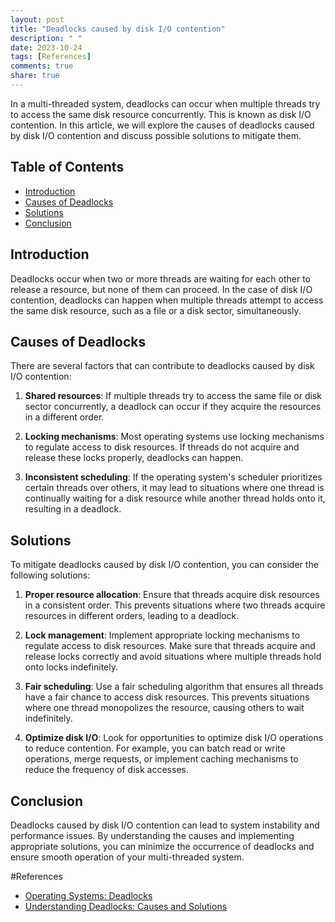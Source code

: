 ```yaml
---
layout: post
title: "Deadlocks caused by disk I/O contention"
description: " "
date: 2023-10-24
tags: [References]
comments: true
share: true
---
```


In a multi-threaded system, deadlocks can occur when multiple threads try to access the same disk resource concurrently. This is known as disk I/O contention. In this article, we will explore the causes of deadlocks caused by disk I/O contention and discuss possible solutions to mitigate them.

## Table of Contents

- [Introduction](#introduction)  
- [Causes of Deadlocks](#causes-of-deadlocks)  
- [Solutions](#solutions)  
- [Conclusion](#conclusion)  

## Introduction

Deadlocks occur when two or more threads are waiting for each other to release a resource, but none of them can proceed. In the case of disk I/O contention, deadlocks can happen when multiple threads attempt to access the same disk resource, such as a file or a disk sector, simultaneously.

## Causes of Deadlocks

There are several factors that can contribute to deadlocks caused by disk I/O contention:

1. **Shared resources**: If multiple threads try to access the same file or disk sector concurrently, a deadlock can occur if they acquire the resources in a different order.

2. **Locking mechanisms**: Most operating systems use locking mechanisms to regulate access to disk resources. If threads do not acquire and release these locks properly, deadlocks can happen.

3. **Inconsistent scheduling**: If the operating system's scheduler prioritizes certain threads over others, it may lead to situations where one thread is continually waiting for a disk resource while another thread holds onto it, resulting in a deadlock.

## Solutions

To mitigate deadlocks caused by disk I/O contention, you can consider the following solutions:

1. **Proper resource allocation**: Ensure that threads acquire disk resources in a consistent order. This prevents situations where two threads acquire resources in different orders, leading to a deadlock.

2. **Lock management**: Implement appropriate locking mechanisms to regulate access to disk resources. Make sure that threads acquire and release locks correctly and avoid situations where multiple threads hold onto locks indefinitely.

3. **Fair scheduling**: Use a fair scheduling algorithm that ensures all threads have a fair chance to access disk resources. This prevents situations where one thread monopolizes the resource, causing others to wait indefinitely.

4. **Optimize disk I/O**: Look for opportunities to optimize disk I/O operations to reduce contention. For example, you can batch read or write operations, merge requests, or implement caching mechanisms to reduce the frequency of disk accesses.

## Conclusion

Deadlocks caused by disk I/O contention can lead to system instability and performance issues. By understanding the causes and implementing appropriate solutions, you can minimize the occurrence of deadlocks and ensure smooth operation of your multi-threaded system.

#References
- [Operating Systems: Deadlocks](https://www.geeksforgeeks.org/operating-systems-deadlocks/)
- [Understanding Deadlocks: Causes and Solutions](https://www.freecodecamp.org/news/deadlocks-in-operating-systems-causes-and-solutions/)